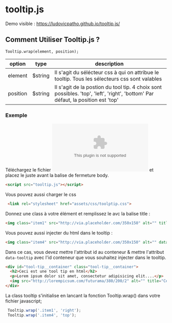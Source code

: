 ﻿# tooltip.js

Demo visible :  https://ludovicpatho.github.io/tooltip.js/

## Comment Utiliser Tooltip.js ? 

```
Tooltip.wrap(element, position);
```

| option       |     type     |   description      |
| ------------- | -------------   | ---------      |
| element       |     $string      |      Il s'agit du sélécteur css à qui on attribue le tooltip. Tous les sélecteurs css sont valables   |
| position      |     $string      |      Il s'agit de la postion du tool tip. 4 choix sont possibles. 'top', 'left', 'right', 'bottom' Par défaut, la position est 'top' |


### Exemple
Téléchargez le fichier ![fichier](https://github.com/LudovicPatho/tooltip.js/blob/master/tooltip.zip) et placez le juste avant la balise de fermeture body.
```html
<script src="tooltip.js"></script>
```

Vous pouvez aussi charger le css 
```html
 <link rel="stylesheet" href="assets/css/toolptip.css">
``` 

Donnez une class à votre élément et remplissez le avc la balise title :
```html
<img class="item1" src="http://via.placeholder.com/350x150" alt="" title="Ceci un tool tip">
```

Vous pouvez aussi injecter du html dans le tooltip :
```html
<img class="item4" src="http://via.placeholder.com/350x150" alt="" data-tooltip="#tool-tip__container">
```
Dans ce cas, vous devez mettre l'attribut id au conteneur & mettre l'attribut ```data-tooltip``` avec l'id conteneur que vous souhaitez injecter dans le tooltip.
```html
<div id="tool-tip__container" class="tool-tip__container">
  <h2>Ceci est une tool tip en html</h2>
  <p>Lorem ipsum dolor sit amet, consectetur adipisicing elit....</p>
  <img src="http://lorempicsum.com/futurama/380/200/2" alt="" title="Ceci est un tooltip">
</div>
```



La class tooltip s'initialise en lancant la fonction Tooltip.wrap() dans votre fichier javascript;

```javascript
 Tooltip.wrap('.item1', 'right');
 Tooltip.wrap('.item4', 'top');
```




